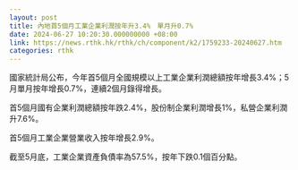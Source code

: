 ```yaml
---
layout: post
title: 內地首5個月工業企業利潤按年升3.4%　單月升0.7%
date: 2024-06-27 10:20:30.000000000 +08:00
link: https://news.rthk.hk/rthk/ch/component/k2/1759233-20240627.htm
categories: rthk
---
```


國家統計局公布，今年首5個月全國規模以上工業企業利潤總額按年增長3.4%；5月單月按年增長0.7%，連續2個月錄得增長。

首5個月國有企業利潤總額按年跌2.4%，股份制企業利潤增長1%，私營企業利潤升7.6%。

首5個月工業企業營業收入按年增長2.9%。

截至5月底，工業企業資產負債率為57.5%，按年下跌0.1個百分點。

